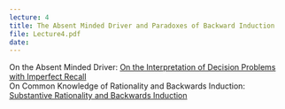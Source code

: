 ```yaml
---
lecture: 4
title: The Absent Minded Driver and Paradoxes of Backward Induction
file: Lecture4.pdf
date:
---
```


On the Absent Minded Driver: [On the Interpretation of Decision Problems with
Imperfect
Recall](http://citeseerx.ist.psu.edu/viewdoc/download?doi=10.1.1.58.4679&rep=rep1&type=pdf)  
On Common Knowledge of Rationality and Backwards Induction: [Substantive
Rationality and Backwards
Induction](http://www.cs.cornell.edu/home/halpern/papers/rational.pdf)

